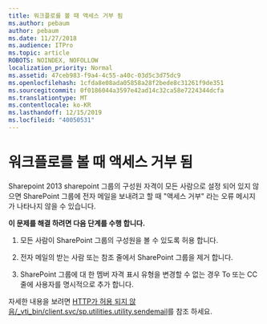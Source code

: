 ```yaml
---
title: 워크플로를 볼 때 액세스 거부 됨
ms.author: pebaum
author: pebaum
ms.date: 11/27/2018
ms.audience: ITPro
ms.topic: article
ROBOTS: NOINDEX, NOFOLLOW
localization_priority: Normal
ms.assetid: 47ceb983-f9a4-4c55-a40c-03d5c3d75dc9
ms.openlocfilehash: 1cfda8e08ada05858a28f2bede8c31261f9de351
ms.sourcegitcommit: 0f0186044a3597e42ad14c32ca58e7224344dcfa
ms.translationtype: MT
ms.contentlocale: ko-KR
ms.lasthandoff: 12/15/2019
ms.locfileid: "40050531"
---
```

# <a name="access-denied-when-viewing-a-workflow"></a>워크플로를 볼 때 액세스 거부 됨

Sharepoint 2013 sharepoint 그룹의 구성원 자격이 모든 사람으로 설정 되어 있지 않으면 SharePoint 그룹에 전자 메일을 보내려고 할 때 "액세스 거부" 라는 오류 메시지가 나타나지 않을 수 있습니다.
  
 **이 문제를 해결 하려면 다음 단계를 수행 합니다.**
  
 1. 모든 사람이 SharePoint 그룹의 구성원을 볼 수 있도록 허용 합니다.
  
 2. 전자 메일의 받는 사람 또는 참조 줄에서 SharePoint 그룹을 제거 합니다.
  
 3. SharePoint 그룹에 대 한 멤버 자격 표시 유형을 변경할 수 없는 경우 To 또는 CC 줄에 사용자를 명시적으로 추가 합니다.
  
자세한 내용을 보려면 [HTTP가 허용 되지 않음/_vti_bin/client.svc/sp.utilities.utility.sendemail](https://go.microsoft.com/fwlink/?linkid=2044694&amp;clcid=0x409)를 참조 하세요.
  